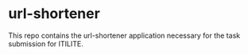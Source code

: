# url-shortener
This repo contains the url-shortener application necessary for the task submission for ITILITE.
